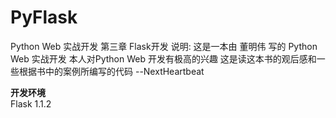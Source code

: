 # PyFlask
Python Web 实战开发 第三章 Flask开发
说明: 这是一本由 董明伟 写的 Python Web 实战开发 本人对Python Web 开发有极高的兴趣 
     这是读这本书的观后感和一些根据书中的案例所编写的代码
                                                         --NextHeartbeat
         
**开发环境**\
Flask         1.1.2
